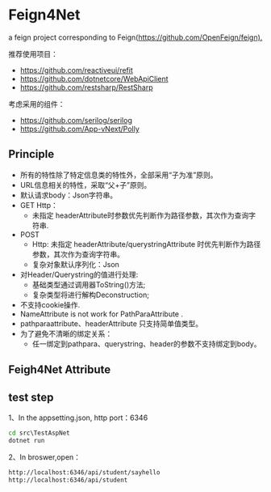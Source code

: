 # Feign4Net

a feign project corresponding to Feign(<https://github.com/OpenFeign/feign).>

推荐使用项目：

+ https://github.com/reactiveui/refit
+ https://github.com/dotnetcore/WebApiClient
+ https://github.com/restsharp/RestSharp

考虑采用的组件：

+ https://github.com/serilog/serilog
+ https://github.com/App-vNext/Polly

## Principle

+ 所有的特性除了特定信息类的特性外，全部采用“子为准”原则。
+ URL信息相关的特性，采取“父+子”原则。
+ 默认请求body：Json字符串。
+ GET Http：
    - 未指定 headerAttribute时参数优先判断作为路径参数，其次作为查询字符串.
+ POST 
    - Http: 未指定 headerAttribute/querystringAttribute 时优先判断作为路径参数，其次作为查询字符串。
    - 复杂对象默认序列化：Json
+ 对Header/Querystring的值进行处理:  
    - 基础类型通过调用器ToString()方法;
    - 复杂类型将进行解构Deconstruction;
+ 不支持cookie操作.
+ NameAttribute is not work for PathParaAttribute .
+ pathparaattribute、headerAttribute 只支持简单值类型。
+ 为了避免不清晰的绑定关系：
    - 任一绑定到pathpara、querystring、header的参数不支持绑定到body。

## Feigh4Net Attribute  

## test step

1、In the appsetting.json, http port：6346

``` cmd
cd src\TestAspNet
dotnet run
```

2、In broswer,open：

``` cmd
http://localhost:6346/api/student/sayhello
http://localhost:6346/api/student
```
